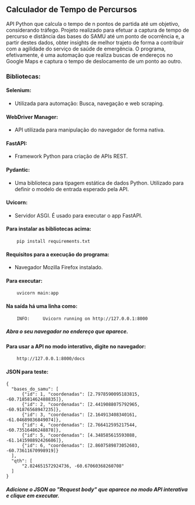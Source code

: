 ## Calculador de Tempo de Percursos
API Python que calcula o tempo de n pontos de partida até um objetivo, considerando tráfego. Projeto realizado para efetuar a captura de tempo de percurso e distância das bases do SAMU até um ponto de ocorrência e, a partir destes dados, obter insights de melhor trajeto de forma a contribuir com a agilidade do serviço de saúde de emergência. O programa, efetivamente, é uma automação que realiza buscas de endereços no Google Maps e captura o tempo de deslocamento de um ponto ao outro.

### Bibliotecas:

#### Selenium: 
- Utilizada para automação: Busca, navegação e web scraping.

#### WebDriver Manager:
- API utilizada para manipulação do navegador de forma nativa.

#### FastAPI:
- Framework Python para criação de APIs REST.

#### Pydantic:
-  Uma biblioteca para tipagem estática de dados Python. Utilizado para definir o modelo de entrada esperado pela API.

#### Uvicorn:
- Servidor ASGI. É usado para executar o app FastAPI. 

#### Para instalar as bibliotecas acima:

        pip install requirements.txt
#### Requisitos para a execução do programa: 
- Navegador Mozilla Firefox instalado.

#### Para executar:

        uvicorn main:app     

#### Na saída há uma linha como: 
        INFO:     Uvicorn running on http://127.0.0.1:8000
##### Abra o seu navegador no endereço que aparece.

#### Para usar a API no modo interativo, digite no navegador:
        http://127.0.0.1:8000/docs 

#### JSON para teste:
    {
      "bases_do_samu": [
          {"id": 1, "coordenadas": [2.7978590095183815, -60.718581462488835]},
          {"id": 2, "coordenadas": [2.4419088075792965, -60.91876568947235]},
          {"id": 3, "coordenadas": [2.164913408340161, -61.04689836849074]},
          {"id": 4, "coordenadas": [2.766412595217544, -60.73516486248878]},
          {"id": 5, "coordenadas": [4.348585615593088, -61.141598892426686]},
          {"id": 6, "coordenadas": [2.8607589873052603, -60.73611670998919]}
      ],
      "qth": [
          "2.824651572924736, -60.67060368260708"
      ]
    }

##### Adicione o JSON ao "Request body" que aparece no modo API interativa e clique em executar.
